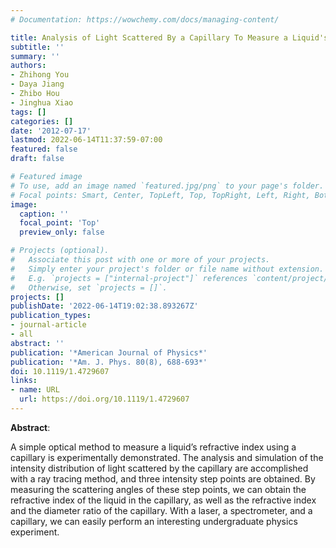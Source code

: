 ```yaml
---
# Documentation: https://wowchemy.com/docs/managing-content/

title: Analysis of Light Scattered By a Capillary To Measure a Liquid's Index of Refraction
subtitle: ''
summary: ''
authors:
- Zhihong You
- Daya Jiang
- Zhibo Hou
- Jinghua Xiao
tags: []
categories: []
date: '2012-07-17'
lastmod: 2022-06-14T11:37:59-07:00
featured: false
draft: false

# Featured image
# To use, add an image named `featured.jpg/png` to your page's folder.
# Focal points: Smart, Center, TopLeft, Top, TopRight, Left, Right, BottomLeft, Bottom, BottomRight.
image:
  caption: ''
  focal_point: 'Top'
  preview_only: false

# Projects (optional).
#   Associate this post with one or more of your projects.
#   Simply enter your project's folder or file name without extension.
#   E.g. `projects = ["internal-project"]` references `content/project/deep-learning/index.md`.
#   Otherwise, set `projects = []`.
projects: []
publishDate: '2022-06-14T19:02:38.893267Z'
publication_types:
- journal-article
- all
abstract: ''
publication: '*American Journal of Physics*'
publication: '*Am. J. Phys. 80(8), 688-693*'
doi: 10.1119/1.4729607
links:
- name: URL
  url: https://doi.org/10.1119/1.4729607
---
```


**Abstract**:

A simple optical method to measure a liquid’s refractive index using a capillary is experimentally demonstrated. The analysis and simulation of the intensity distribution of light scattered by the capillary are accomplished with a ray tracing method, and three intensity step points are obtained. By measuring the scattering angles of these step points, we can obtain the refractive index of the liquid in the capillary, as well as the refractive index and the diameter ratio of the capillary. With a laser, a spectrometer, and a capillary, we can easily perform an interesting undergraduate physics experiment.
